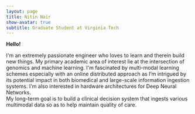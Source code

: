 ```yaml
---
layout: page
title: Nitin Nair
show-avatar: true
subtitle: Graduate Student at Virginia Tech
---
```



**Hello!**

I'm an extremely passionate engineer who loves to learn and therein build new things. My primary academic area of interest lie at the intersection of genomics and machine learning. I'm fascinated by multi-modal learning schemes especially with an online distributed approach as I’m intrigued by its potential impact in both biomedical and large-scale information ingestion systems. I'm also interested in hardware architectures for Deep Neural Networks.<br/>
My long-term goal is to build a clinical decision system that ingests various multimodal data so as to help maintain quality of care. 
